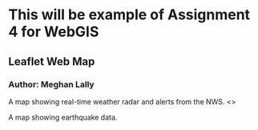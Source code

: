 # This will be example of Assignment 4 for WebGIS
## Leaflet Web Map
### Author: Meghan Lally

A map showing real-time weather radar and alerts from the NWS.
<>

A map showing earthquake data.